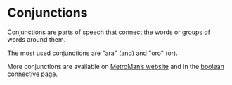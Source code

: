 # Conjunctions
Conjunctions are parts of speech that connect the words or groups of words around them.

The most used conjunctions are "ara" (and) and "oro" (or).

More conjunctions are available on [MetroMan’s website](https://metromansr.github.io/MetroWeb/balkeon/docs/conjunctions/) and in the [boolean connective page](https://brownieo.github.io/Balkeon-notes/Vocabulary/Math/bool.html).
